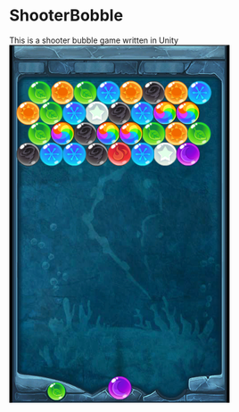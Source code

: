 # ShooterBobble
This is a shooter bubble game written in Unity<br/>
![image](https://github.com/askaleroux/shooterBobble/blob/master/gamePlay.PNG)
